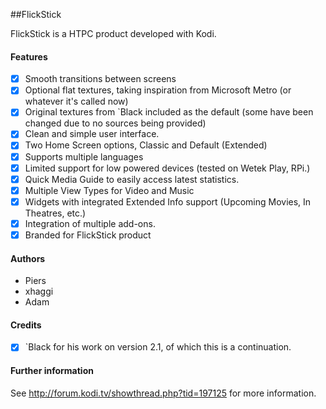 ##FlickStick

FlickStick is a HTPC product developed with Kodi. 

#### Features

- [x] Smooth transitions between screens
- [x] Optional flat textures, taking inspiration from Microsoft Metro (or whatever it's called now)
- [x] Original textures from `Black included as the default (some have been changed due to no sources being provided)
- [x] Clean and simple user interface.
- [x] Two Home Screen options, Classic and Default (Extended)
- [x] Supports multiple languages
- [x] Limited support for low powered devices (tested on Wetek Play, RPi.)
- [x] Quick Media Guide to easily access latest statistics.
- [x] Multiple View Types for Video and Music
- [x] Widgets with integrated Extended Info support (Upcoming Movies, In Theatres, etc.)
- [x] Integration of multiple add-ons.
- [x] Branded for FlickStick product

#### Authors
* Piers
* xhaggi
* Adam

#### Credits
- [x] `Black for his work on version 2.1, of which this is a continuation.

#### Further information
See http://forum.kodi.tv/showthread.php?tid=197125 for more information.

